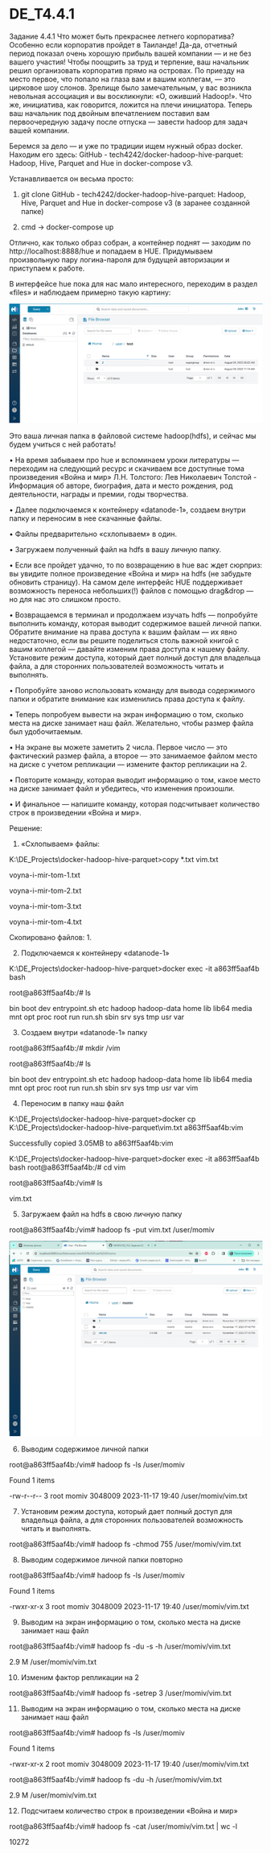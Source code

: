 ﻿# DE_T4.4.1
Задание 4.4.1
Что может быть прекраснее летнего корпоратива? Особенно если корпоратив пройдет в Таиланде! Да-да, отчетный период показал очень хорошую прибыль вашей компании — и не без вашего участия! Чтобы поощрить за труд и терпение, ваш начальник решил организовать корпоратив прямо на островах. По приезду на место первое, что попало на глаза вам и вашим коллегам, — это цирковое шоу слонов. Зрелище было замечательным, у вас возникла невольная ассоциация и вы воскликнули: «О, оживший Hadoop!». Что же, инициатива, как говорится, ложится на плечи инициатора. Теперь ваш начальник под двойным впечатлением поставил вам первоочередную задачу после отпуска — завести hadoop для задач вашей компании. 

 Беремся за дело — и уже по традиции ищем нужный образ docker. Находим его здесь: GitHub - tech4242/docker-hadoop-hive-parquet: Hadoop, Hive, Parquet and Hue in docker-compose v3.

Устанавливается он весьма просто:

1. git clone GitHub - tech4242/docker-hadoop-hive-parquet: Hadoop, Hive, Parquet and Hue in docker-compose v3 (в заранее созданной папке)

2. cmd → docker-compose up

Отлично, как только образ собран, а контейнер поднят — заходим по http://localhost:8888/hue и попадаем в HUE. Придумываем произвольную пару логина-пароля для будущей авторизации и приступаем к работе. 

В интерфейсе hue пока для нас мало интересного, переходим в раздел «files» и наблюдаем примерно такую картину:

![Image alt](https://github.com/MOMIV/DE_T4.4.1/raw/main/pic/01.png)

Это ваша личная папка в файловой системе hadoop(hdfs), и сейчас мы будем учиться с ней работать!

• На время забываем про hue и вспоминаем уроки литературы — переходим на следующий ресурс и скачиваем все доступные тома произведения «Война и мир» Л.Н. Толстого: Лев Николаевич Толстой - Информация об авторе, биография, дата и место рождения, род деятельности, награды и премии, годы творчества.

• Далее подключаемся к контейнеру «datanode-1», создаем внутри папку и переносим в нее скачанные файлы.

• Файлы предварительно «схлопываем» в один.

• Загружаем полученный файл на hdfs в вашу личную папку.

• Если все пройдет удачно, то по возвращению в hue вас ждет сюрприз: вы увидите полное произведение «Война и мир» на hdfs (не забудьте обновить страницу). На самом деле интерфейс HUE поддерживает возможность переноса небольших(!) файлов с помощью drag&drop — но для нас это слишком просто.

• Возвращаемся в терминал и продолжаем изучать hdfs — попробуйте выполнить команду, которая выводит содержимое  вашей личной папки. Обратите внимание на права доступа к вашим файлам — их явно недостаточно, если вы решите поделиться столь важной книгой с вашим коллегой — давайте изменим права доступа к нашему файлу. Установите режим доступа, который дает полный доступ для владельца файла, а для сторонних пользователей возможность читать и выполнять.

• Попробуйте заново использовать команду для вывода содержимого папки и обратите внимание как изменились права доступа к файлу.

• Теперь попробуем вывести на экран информацию о том, сколько места на диске занимает наш файл. Желательно, чтобы размер файла был удобочитаемым.

• На экране вы можете заметить 2 числа. Первое число — это фактический размер файла, а второе — это занимаемое файлом место на диске с учетом репликации — измените фактор репликации на 2.

• Повторите команду, которая выводит информацию о том, какое место на диске занимает файл и убедитесь, что изменения произошли.

• И финальное — напишите команду, которая подсчитывает количество строк в произведении «Война и мир».

Решение:

1. «Схлопываем» файлы:

K:\DE_Projects\docker-hadoop-hive-parquet>copy *.txt vim.txt

voyna-i-mir-tom-1.txt

voyna-i-mir-tom-2.txt

voyna-i-mir-tom-3.txt

voyna-i-mir-tom-4.txt

Скопировано файлов:         1.


2. Подключаемся к контейнеру «datanode-1»

K:\DE_Projects\docker-hadoop-hive-parquet>docker exec -it a863ff5aaf4b bash

root@a863ff5aaf4b:/# ls

bin  boot  dev  entrypoint.sh  etc  hadoop  hadoop-data  home  lib  lib64  media  mnt  opt  proc  root  run  run.sh  sbin  srv  sys  tmp  usr  var


3. Создаем внутри «datanode-1» папку 

root@a863ff5aaf4b:/# mkdir /vim

root@a863ff5aaf4b:/# ls

bin  boot  dev  entrypoint.sh  etc  hadoop  hadoop-data  home  lib  lib64  media  mnt  opt  proc  root  run  run.sh  sbin  srv  sys  tmp  usr  var  vim


4. Переносим в папку наш файл

K:\DE_Projects\docker-hadoop-hive-parquet>docker cp K:\DE_Projects\docker-hadoop-hive-parquet\vim.txt a863ff5aaf4b:vim

Successfully copied 3.05MB to a863ff5aaf4b:vim


K:\DE_Projects\docker-hadoop-hive-parquet>docker exec -it a863ff5aaf4b bash
root@a863ff5aaf4b:/# cd vim

root@a863ff5aaf4b:/vim# ls

vim.txt


5. Загружаем файл на hdfs в свою личную папку

root@a863ff5aaf4b:/vim# hadoop fs -put  vim.txt /user/momiv

![Image alt](https://github.com/MOMIV/DE_T4.4.1/raw/main/pic/1.png)



6. Выводим содержимое  личной папки

root@a863ff5aaf4b:/vim# hadoop fs -ls /user/momiv

Found 1 items

-rw-r--r--   3 root momiv    3048009 2023-11-17 19:40 /user/momiv/vim.txt



7. Установим режим доступа, который дает полный доступ для владельца файла, а для сторонних пользователей возможность читать и выполнять.

root@a863ff5aaf4b:/vim# hadoop fs -chmod 755 /user/momiv/vim.txt



8. Выводим содержимое  личной папки повторно

root@a863ff5aaf4b:/vim# hadoop fs -ls /user/momiv

Found 1 items

-rwxr-xr-x   3 root momiv    3048009 2023-11-17 19:40 /user/momiv/vim.txt



9. Выводим на экран информацию о том, сколько места на диске занимает наш файл

root@a863ff5aaf4b:/vim# hadoop fs -du -s -h /user/momiv/vim.txt

2.9 M  /user/momiv/vim.txt



10. Изменим фактор репликации на 2

root@a863ff5aaf4b:/vim# hadoop fs -setrep 3 /user/momiv/vim.txt



11. Выводим на экран информацию о том, сколько места на диске занимает наш файл

root@a863ff5aaf4b:/vim# hadoop fs -ls /user/momiv

Found 1 items

-rwxr-xr-x   2 root momiv    3048009 2023-11-17 19:40 /user/momiv/vim.txt


root@a863ff5aaf4b:/vim# hadoop fs -du -h /user/momiv/vim.txt

2.9 M  /user/momiv/vim.txt



12. Подсчитаем количество строк в произведении «Война и мир»

root@a863ff5aaf4b:/vim# hadoop fs -cat /user/momiv/vim.txt | wc -l

10272


